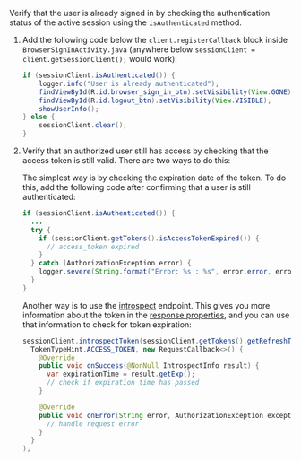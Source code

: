 Verify that the user is already signed in by checking the authentication status of the active session using the `isAuthenticated` method.

1. Add the following code below the `client.registerCallback` block inside `BrowserSignInActivity.java` (anywhere below `sessionClient = client.getSessionClient();` would work):

   ```java
   if (sessionClient.isAuthenticated()) {
       logger.info("User is already authenticated");
       findViewById(R.id.browser_sign_in_btn).setVisibility(View.GONE);
       findViewById(R.id.logout_btn).setVisibility(View.VISIBLE);
       showUserInfo();
   } else {
       sessionClient.clear();
   }
   ```

2. Verify that an authorized user still has access by checking that the access token is still valid. There are two ways to do this:

   The simplest way is by checking the expiration date of the token. To do this, add the following code after confirming that a user is still authenticated:

   ```java
   if (sessionClient.isAuthenticated()) {
     ...
     try {
       if (sessionClient.getTokens().isAccessTokenExpired()) {
         // access_token expired
       }
     } catch (AuthorizationException error) {
       logger.severe(String.format("Error: %s : %s", error.error, error.errorDescription));
     }
   }
   ```

   Another way is to use the [introspect](/docs/reference/api/oidc/#introspect) endpoint. This gives you more information about the token in the [response properties](/docs/reference/api/oidc/#response-properties-3), and you can use that information to check for token expiration:

   ```java
   sessionClient.introspectToken(sessionClient.getTokens().getRefreshToken(),
     TokenTypeHint.ACCESS_TOKEN, new RequestCallback<>() {
       @Override
       public void onSuccess(@NonNull IntrospectInfo result) {
         var expirationTime = result.getExp();
         // check if expiration time has passed
       }

       @Override
       public void onError(String error, AuthorizationException exception) {
         // handle request error
       }
     }
   );
   ```